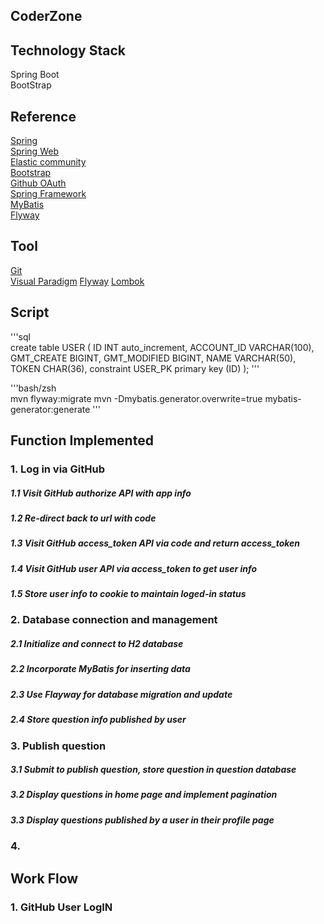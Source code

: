 ## CoderZone

## Technology Stack
 Spring Boot  
 BootStrap     
## Reference
 [Spring](https://docs.spring.io/spring-framework/docs/current/spring-framework-reference/index.html)          
 [Spring Web](https://spring.io/guides/gs/serving-web-content/)  
 [Elastic community](https://elasticsearch.cn/explore)  
 [Bootstrap](https://docs.github.com/en/developers/overview/managing-deploy-keys#deploy-keys)  
 [Github OAuth](https://docs.github.com/en/developers/apps/building-oauth-apps)  
 [Spring Framework](https://docs.spring.io/spring-framework/docs/current/spring-framework-reference/index.html)  
 [MyBatis](https://mybatis.org/spring/getting-started.html)  
 [Flyway](https://flywaydb.org/getstarted/firststeps/maven)

## Tool
 [Git](https://git-scm.com/downloads)  
 [Visual Paradigm](https://www.visual-paradigm.com/)
 [Flyway](https://flywaydb.org/getstarted/firststeps/maven)
 [Lombok](https://projectlombok.org/setup/maven)

 
## Script  
'''sql  
create table USER
(
	ID INT auto_increment,
	ACCOUNT_ID VARCHAR(100),
	GMT_CREATE BIGINT,
	GMT_MODIFIED BIGINT,
	NAME VARCHAR(50),
	TOKEN CHAR(36),
	constraint USER_PK
		primary key (ID)
);
'''  

'''bash/zsh  
mvn flyway:migrate
mvn -Dmybatis.generator.overwrite=true mybatis-generator:generate
'''
 
## Function Implemented
### 1. Log in via GitHub
##### 1.1 Visit GitHub authorize API with app info
##### 1.2 Re-direct back to url with code
##### 1.3 Visit GitHub access_token API via code and return access_token
##### 1.4 Visit GitHub user API via access_token to get user info
##### 1.5 Store user info to cookie to maintain loged-in status

### 2. Database connection and management
##### 2.1 Initialize and connect to H2 database
##### 2.2 Incorporate MyBatis for inserting data
##### 2.3 Use Flayway for database migration and update
##### 2.4 Store question info published by user

### 3. Publish question
##### 3.1 Submit to publish question, store question in question database
##### 3.2 Display questions in home page and implement pagination
##### 3.3 Display questions published by a user in their profile page

### 4. 


## Work Flow
### 1. GitHub User LogIN




